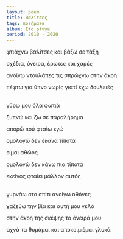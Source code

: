 ```yaml
---
layout: poem
title: Βαλίτσες
tags: ποιήματα
album: Στο ρίνγκ
period: 2010 - 2020
---
```


φτιάχνω βαλίτσες και βάζω σε τάξη

σχέδια, όνειρα, έρωτες και χαρές

ανοίγω ντουλάπες τις σπρώχνω στην άκρη

πέφτω για ύπνο νωρίς γιατί έχω δουλειές

<!--more-->
<br/>
γύρω μου όλα φωτιά

ξυπνώ και ζω σε παραλήρημα

απορώ πού φταίω εγώ

ομολογώ δεν έκανα τίποτα

είμαι αθώος

ομολογώ δεν κάνω πια τίποτα

εκείνος φταίει μάλλον αυτός

<br/>
γυρνάω στο σπίτι ανοίγω οθόνες

χαζεύω την βία και αυτή μου γελά

στην άκρη της σκέψης τα όνειρά μου

αχνά τα θυμάμαι και αποκοιμιέμαι γλυκά

